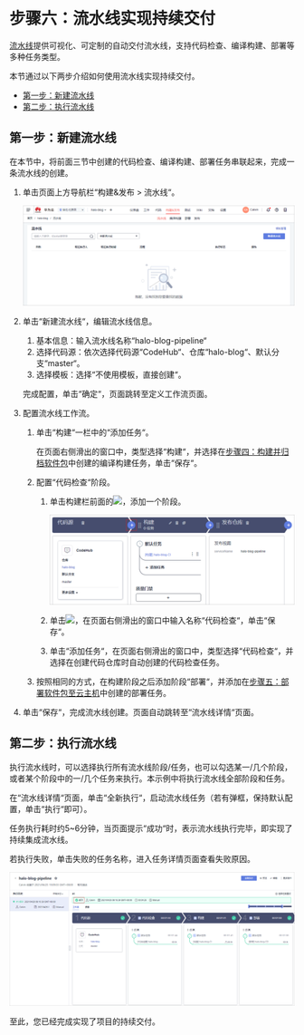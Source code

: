 # 步骤六：流水线实现持续交付<a name="devcloud_qs_0208"></a>

[流水线](https://www.huaweicloud.com/product/cloudpipeline.html)提供可视化、可定制的自动交付流水线，支持代码检查、编译构建、部署等多种任务类型。

本节通过以下两步介绍如何使用流水线实现持续交付。

-   [第一步：新建流水线](#section350075783316)
-   [第二步：执行流水线](#section19117448123419)

## 第一步：新建流水线<a name="section350075783316"></a>

在本节中，将前面三节中创建的代码检查、编译构建、部署任务串联起来，完成一条流水线的创建。

1.  单击页面上方导航栏“构建&发布  \>  流水线“。

    ![](figures/Java-流水线.png)

2.  单击“新建流水线“，编辑流水线信息。

    1.  基本信息：输入流水线名称“halo-blog-pipeline“
    2.  选择代码源：依次选择代码源“CodeHub“、仓库“halo-blog“、默认分支“master“。
    3.  选择模板：选择“不使用模板，直接创建“。

    完成配置，单击“确定“，页面跳转至定义工作流页面。

3.  配置流水线工作流。
    1.  单击“构建“一栏中的“添加任务“。

        在页面右侧滑出的窗口中，类型选择“构建“，并选择在[步骤四：构建并归档软件包](Java-构建并归档软件包.md)中创建的编译构建任务，单击“保存“。

    2.  配置“代码检查“阶段。
        1.  单击构建栏前面的![](figures/icon-添加流水线阶段.png)，添加一个阶段。

            ![](figures/Java-添加流水线阶段.png)

        2.  单击![](figures/icon-编辑流水线阶段.png)，在页面右侧滑出的窗口中输入名称“代码检查“，单击“保存“。
        3.  单击“添加任务“，在页面右侧滑出的窗口中，类型选择“代码检查“，并选择在创建代码仓库时自动创建的代码检查任务。

    3.  按照相同的方式，在构建阶段之后添加阶段“部署“，并添加在[步骤五：部署软件包至云主机](Java-部署软件包至云主机.md)中创建的部署任务。

4.  单击“保存“，完成流水线创建。页面自动跳转至“流水线详情“页面。

## 第二步：执行流水线<a name="section19117448123419"></a>

执行流水线时，可以选择执行所有流水线阶段/任务，也可以勾选某一/几个阶段，或者某个阶段中的一/几个任务来执行。本示例中将执行流水线全部阶段和任务。

在“流水线详情“页面，单击“全新执行“，启动流水线任务（若有弹框，保持默认配置，单击“执行“即可）。

任务执行耗时约5\~6分钟，当页面提示“成功“时，表示流水线执行完毕，即实现了持续集成流水线。

若执行失败，单击失败的任务名称，进入任务详情页面查看失败原因。

![](figures/Java-流水线执行成功.png)

至此，您已经完成实现了项目的持续交付。

  

